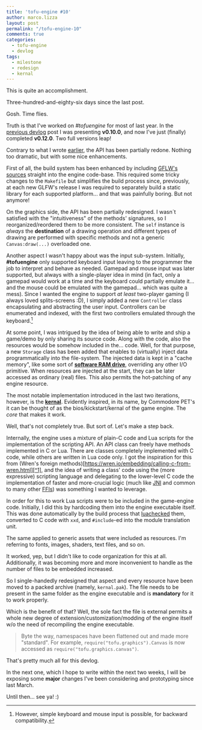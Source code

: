 ```yaml
---
title: 'tofu-engine #10'
author: marco.lizza
layout: post
permalink: "/tofu-engine-10"
comments: true
categories:
  - tofu-engine
  - devlog
tags:
  - milestone
  - redesign
  - kernal
---
```

This is quite an accomplishment.

Three-hundred-and-eighty-six days since the last post.

Gosh. Time flies.

Truth is that I've worked on *#tofuengine* for most of last year. In the [previous devlog](/tofu-engine-9) post I was presenting **v0.10.0**, and now I've just (finally) completed **v0.12.0**. Two full versions leap!

Contrary to what I wrote [earlier](/tofu-engine-9), the API has been partially redone. Nothing too dramatic, but with some nice enhancements.

First of all, the build system has been enhanced by including [GFLW's sources](https://github.com/glfw/glfw) straight into the engine code-base. This required some tricky changes to the `Makefile` but simplifies the build process since, previously, at each new GLFW's release I was required to separately build a static library for each supported platform... and that was painfully boring. But not anymore!

On the graphics side, the API has been partially redesigned. I wasn´t satisfied with the "intuitiveness" of the methods' signatures, so I reorganized/reordered them to be more consistent. The `self` instance is *always* the **destination** of a drawing operation and different types of drawing are performed with specific methods and not a generic `Canvas:draw(...)` overloaded one.

Another aspect I wasn't happy about was the input sub-system. Initially, **#tofuengine** only supported keyboard input leaving to the programmer the job to interpret and behave as needed. Gamepad and mouse input was later supported, but always with a single-player idea in mind (in fact, only a gamepad would work at a time and the keyboard could partially emulate it... and the mouse could be emulated with the gamepad... which was quite a mess). Since I wanted the engine to support *at least* two-player gaming (I always loved splits-screens :D), I simply added a new `Controller` class encapsulating and abstracting the user input. Controllers can be enumerated and indexed, with the first two controllers emulated through the keyboard.[^1]

At some point, I was intrigued by the idea of being able to write and ship a game/demo by only sharing its source code. Along with the code, also the resources would be somehow included in the... code. Well, for that purpose, a new `Storage` class has been added that enables to (virtually) inject data programmatically into the file-system. The injected data is kept in a "cache memory", like some sort of [**software RAM drive**](https://en.wikipedia.org/wiki/RAM_drive), overriding any other I/O primitive. When resources are injected at the start, they can be later accessed as ordinary (real) files. This also permits the hot-patching of any engine resource.

The most notable implementation introduced in the last two iterations, however, is the [**kernal**](https://en.wikipedia.org/wiki/KERNAL).
Evidently inspired, in its name, by Commodore PET's it can be thought of as the bios/kickstart/kernal of the game engine. The *core* that makes it work.

Well, that's not completely true. But sort of. Let's make a step back.

Internally, the engine uses a mixture of plain-C code and Lua scripts for the implementation of the scripting API. An API class can freely have methods implemented in C or Lua. There are classes completely implemented with C code, while others are written in Lua code only. I got the inspiration for this from (Wren's foreign methods)[https://wren.io/embedding/calling-c-from-wren.html][^1], and the idea of writing a class' code using the (more expressive) scripting language and delegating to the lower-level C code the implementation of faster and more-crucial logic (much like [JNI](https://en.wikipedia.org/wiki/Java_Native_Interface) and common to many other [FFIs](https://en.wikipedia.org/wiki/Foreign_function_interface)) was something I wanted to leverage.

In order for this to work Lua scripts were to be included in the game-engine code. Initially, I did this by hardcoding them into the engine executable itself. This was done automatically by the build process that [luachecked](https://github.com/lunarmodules/luacheck/) them, converted to C code with `xxd`, and `#include`-ed into the module translation unit.

The same applied to generic assets that were included as resources. I'm referring to fonts, images, shaders, text files, and so on.

It worked, yep, but I didn't like to code organization for this at all. Additionally, it was becoming more and more inconvenient to handle as the number of files to be embedded increased.

So I single-handedly redesigned that aspect and every resource have been moved to a packed archive (namely, `kernal.pak`). The file needs to be present in the same folder as the engine executable and is **mandatory** for it to work properly.

Which is the benefit of that? Well, the sole fact the file is external permits a whole new degree of extension/customization/modding of the engine itself w/o the need of recompiling the engine executable.

> Byte the way, namespaces have been flattened out and made more "standard". For example, `require("tofu.graphics").Canvas` is now accessed as `require("tofu.graphics.canvas")`.

That's pretty much all for this devlog.

In the next one, which I hope to write within the next two weeks, I will be exposing some **major** changes I've been considering and prototyping since last March.

Until then... see ya! :)

[^1]: However, simple keyboard and mouse input is possible, for backward compatibility.

[^2]: In its initial implementation the game engine used Wren as a scripting language, only to switch over to Lua later on.
